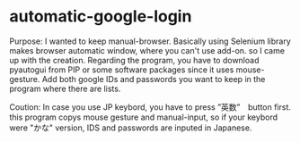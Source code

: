 # automatic-google-login
Purpose: I wanted to keep manual-browser. Basically using Selenium library makes browser automatic window, where you can't use add-on.
so I came up with the creation.
Regarding the program, you have to download pyautogui from PIP or some software packages since it uses mouse-gesture. Add both google IDs and passwords you want to keep in the program where there are lists.

Coution:
In case you use JP keybord, you have to press ”英数”　button first. this program copys mouse gesture and manual-input, so if your keybord were "かな" version, IDS and passwords are inputed in Japanese.

